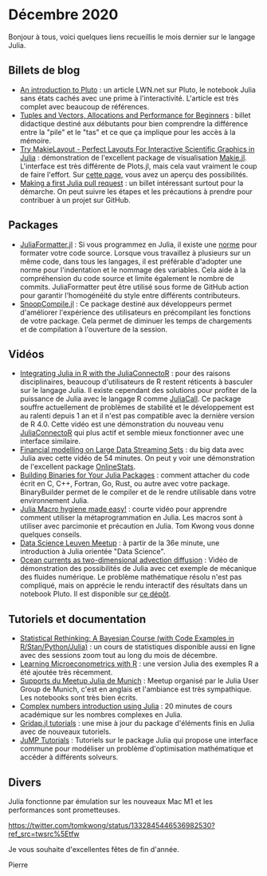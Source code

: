 # Décembre 2020

Bonjour à tous, voici quelques liens recueillis le mois dernier sur le langage Julia. 

## Billets de blog

- [An introduction to Pluto](https://lwn.net/Articles/835930/) : un article LWN.net sur Pluto, le notebook Julia sans états cachés avec une prime à l'interactivité. L'article est très complet avec beaucoup de références.
- [Tuples and Vectors, Allocations and Performance for Beginners](https://jkrumbiegel.github.io/pages/2020-10-31-tuples-and-vectors/) : billet didactique destiné aux débutants pour bien comprendre la différence entre la "pile" et le "tas" et ce que ça implique pour les accès à la mémoire.
- [Try MakieLayout - Perfect Layouts For Interactive Scientific Graphics in Julia](https://jkrumbiegel.github.io/pages/2020-11-15-makielayout/) : démonstration de l'excellent package de visualisation [Makie.jl](http://makie.juliaplots.org/). L'interface est très différente de Plots.jl, mais cela vaut vraiment le coup de faire l'effort. Sur [cette page,](http://juliaplots.org/MakieReferenceImages/gallery/index.html) vous avez un aperçu des possibilités.
- [Making a first Julia pull request](https://kshyatt.github.io/post/firstjuliapr/) : un billet intéressant surtout pour la démarche. On peut suivre les étapes et les précautions à prendre pour contribuer à un projet sur GitHub.

## Packages

- [JuliaFormatter.jl](https://github.com/domluna/JuliaFormatter.jl) : Si vous programmez en Julia, il existe une [norme](https://docs.julialang.org/en/v1/manual/style-guide/) pour formater votre code source. Lorsque vous travaillez à plusieurs sur un même code, dans tous les langages, il est préférable d'adopter une norme pour l'indentation et le nommage des variables. Cela aide à la compréhension du code source et limite également le nombre de commits. JuliaFormatter peut être utilisé sous forme de GitHub action pour garantir l'homogénéité du style entre différents contributeurs.
- [SnoopCompile.jl](https://github.com/timholy/SnoopCompile.jl) : Ce package destiné aux développeurs permet d'améliorer l'expérience des utilisateurs en précompilant les fonctions de votre package. Cela permet de diminuer les temps de chargements et de compilation à l'ouverture de la session.

## Vidéos

- [Integrating Julia in R with the JuliaConnectoR](https://youtu.be/ObYDHi_jJXk) : pour des raisons disciplinaires, beaucoup d'utilisateurs de R restent réticents à basculer sur le langage Julia. Il existe cependant des solutions pour profiter de la puissance de Julia avec le langage R comme [JuliaCall](https://github.com/Non-Contradiction/JuliaCall).  Ce package souffre actuellement de problèmes de stabilité et le développement est au ralenti depuis 1 an et il n'est pas compatible avec la dernière version de R 4.0. Cette vidéo est une démonstration du nouveau venu [JuliaConnectoR](https://github.com/stefan-m-lenz/JuliaConnectoR) qui plus actif et semble mieux fonctionner avec une interface similaire.
- [Financial modelling on Large Data Streaming Sets](https://youtu.be/1K5G0atyCZc) : du big data avec Julia avec cette vidéo de 54 minutes. On peut y voir une démonstration de l'excellent package [OnlineStats](https://github.com/joshday/OnlineStats.jl).
- [Building Binaries for Your Julia Packages](https://t.co/YLIIh3mo1O) : comment attacher du code écrit en C, C++, Fortran, Go, Rust, ou autre avec votre package. BinaryBuilder permet de le compiler et de le rendre utilisable dans votre environnement Julia. 
- [Julia Macro hygiene made easy!](https://youtu.be/JePBb9-ychE) : courte vidéo pour apprendre comment utiliser la métaprogrammation en Julia. Les macros sont à utiliser avec parcimonie et précaution en Julia. Tom Kwong vous donne quelques conseils.
- [Data Science Leuven Meetup](https://youtu.be/0FA3f1tWrZg) : à partir de la 36e minute, une introduction à Julia orientée "Data Science".
- [Ocean currents as two-dimensional advection diffusion](https://youtu.be/waOzCGDNPzk) : Vidéo de démonstration des possibilités de Julia avec cet exemple de mécanique des fluides numérique. Le problème mathématique résolu n'est pas compliqué, mais on apprécie le rendu interactif des résultats dans un notebook Pluto. Il est disponible sur [ce dépôt](https://github.com/hdrake/simplEarth).

## Tutoriels et documentation

- [Statistical Rethinking: A Bayesian Course (with Code Examples in R/Stan/Python/Julia)](https://github.com/rmcelreath/stat_rethinking_2020) : un cours de statistiques disponible aussi en ligne avec des sessions zoom tout au long du mois de décembre.
- [Learning Microeconometrics with R](https://sites.google.com/view/microeconometricswithr/table-of-contents) : une version Julia des exemples R a été ajoutée très récemment.
- [Supports du Meetup Julia de Munich](https://github.com/schlichtanders/fall-in-love-with-julia) : Meetup organisé par le Julia User Group de Munich, c'est en anglais et l'ambiance est très sympathique. Les notebooks sont très bien écrits.
- [Complex numbers introduction using Julia](https://youtu.be/uCDNZDTVD7w) : 20 minutes de cours académique sur les nombres complexes en Julia.
- [Gridap.jl tutorials](https://github.com/gridap/Tutorials) : une mise à jour du package d'éléments finis en Julia avec de nouveaux tutoriels.
- [JuMP Tutorials](https://github.com/jump-dev/JuMPTutorials.jl) : Tutoriels sur le package Julia qui propose une interface commune pour modéliser un problème d'optimisation mathématique et accéder à différents solveurs.

## Divers

Julia fonctionne par émulation sur les nouveaux Mac M1 et les performances sont prometteuses.

https://twitter.com/tomkwong/status/1332845446536982530?ref_src=twsrc%5Etfw

Je vous souhaite d'excellentes fêtes de fin d'année.

Pierre
